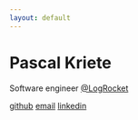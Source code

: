 ```yaml
---
layout: default
---
```

<div id="left">
<h1>Pascal Kriete</h1>

<p>
Software engineer <a href="https://logrocket.com">@LogRocket</a>
</p>
</div>
<div id="right">
<a href="https://github.com/pkriete">github</a>
<a href="#click-to-see" id="em">email</a>
<a href="https://www.linkedin.com/in/pkriete">linkedin</a>
</div>
